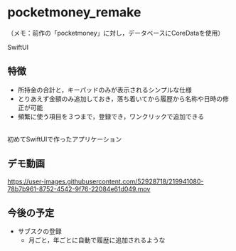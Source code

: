 # pocketmoney_remake

（メモ：前作の「pocketmoney」に対し，データベースにCoreDataを使用）

SwiftUI
## 特徴
- 所持金の合計と，キーパッドのみが表示されるシンプルな仕様
- とりあえず金額のみ追加しておき，落ち着いてから履歴から名称や日時の修正が可能
- 頻繁に使う項目を３つまで，登録でき，ワンクリックで追加できる

<br>
初めてSwiftUIで作ったアプリケーション


## デモ動画

https://user-images.githubusercontent.com/52928718/219941080-78b7b961-8752-4542-9f76-22084e61d049.mov


## 今後の予定
- サブスクの登録
  - 月ごと，年ごとに自動で履歴に追加されるような
